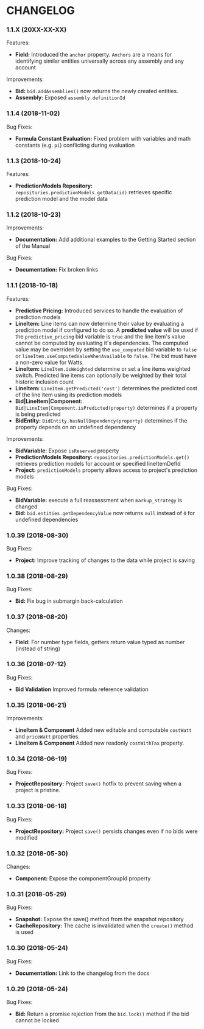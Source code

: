 # CHANGELOG

### 1.1.X (20XX-XX-XX)
Features:
* **Field:** Introduced the `anchor` property. `Anchors` are a means for identifying similar entities universally across any assembly and any account

Improvements:
* **Bid:** `bid.addAssemblies()` now returns the newly created entities.
* **Assembly:** Exposed `assembly.definitionId`

### 1.1.4 (2018-11-02)
Bug Fixes:
* **Formula Constant Evaluation:** Fixed problem with variables and math constants (e.g. `pi`) conflicting during evaluation

### 1.1.3 (2018-10-24)
Features:
* **PredictionModels Repository:** `repositories.predictionModels.getData(id)` retrieves specific prediction model and the model data

### 1.1.2 (2018-10-23)
Improvements:
* **Documentation:** Add additional examples to the Getting Started section of the Manual

Bug Fixes:
* **Documentation:** Fix broken links

### 1.1.1 (2018-10-18)
Features:
* **Predictive Pricing:** Introduced services to handle the evaluation of prediction models
* **LineItem:** Line items can now determine their value by evaluating a prediction model if configured to do so. A **predicted value** will be used if the `predictive_pricing` bid variable is `true` and the line item's value cannot be computed by evaluating it's dependencies. The computed value may be overriden by setting the `use_computed` bid variable to `false` or `lineItem.useComputedValueWhenAvailable` to `false`. The bid must have a non-zero value for Watts.
* **LineItem:** `LineItem.isWeighted` determine or set a line items weighted switch. Predicted line items can optionally be weighted by their total historic inclusion count
* **LineItem:** `LineItem.getPredicted('cost')` determines the predicted cost of the line item using its prediction models
* **Bid|LineItem|Component:** `Bid|LineItem|Component.isPredicted(property)` determines if a property is being predicted
* **BidEntity:** `BidEntity.hasNullDependency(property)` determines if the property depends on an undefined dependency

Improvements:
* **BidVariable:** Expose `isReserved` property
* **PredictionModels Repository:** `repositories.predictionModels.get()` retrieves prediction models for account or specified lineItemDefId
* **Project:** `predictionModels` property allows access to project's prediction models

Bug Fixes:
* **BidVariable:** execute a full reassessment when `markup_strategy` is changed
* **Bid:** `bid.entities.getDependencyValue` now returns `null` instead of `0` for undefined dependencies

### 1.0.39 (2018-08-30)
Bug Fixes:
* **Project:** Improve tracking of changes to the data while project is saving

### 1.0.38 (2018-08-29)
Bug Fixes:
* **Bid:** Fix bug in submargin back-calculation

### 1.0.37 (2018-08-20)
Changes:
* **Field:** For number type fields, getters return value typed as number (instead of string)

### 1.0.36 (2018-07-12)
Bug Fixes:
* **Bid Validation** Improved formula reference validation

### 1.0.35 (2018-06-21)
Improvements:
* **LineItem & Component** Added new editable and computable `costWatt` and `priceWatt` properties.
* **LineItem & Component** Added new readonly `costWithTax` property.


### 1.0.34 (2018-06-19)
Bug Fixes:
* **ProjectRepository:** Project `save()` hotfix to prevent saving when a project is pristine.

### 1.0.33 (2018-06-18)
Bug Fixes:
* **ProjectRepository:** Project `save()` persists changes even if no bids were modified

### 1.0.32 (2018-05-30)
Changes:
* **Component:** Expose the componentGroupId property

### 1.0.31 (2018-05-29)
Bug Fixes:
* **Snapshot:** Expose the save() method from the snapshot repository
* **CacheRepository:** The cache is invalidated when the `create()` method is used

### 1.0.30 (2018-05-24)
Bug Fixes:
* **Documentation:** Link to the changelog from the docs

### 1.0.29 (2018-05-24)
Bug Fixes:
* **Bid:** Return a promise rejection from the `bid.lock()` method if the bid cannot be locked

